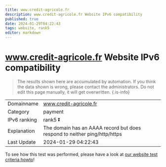 ```yaml
---
title: www.credit-agricole.fr
description: www.credit-agricole.fr Website IPv6 compatibility
published: true
date: 2024-01-29T04:22:43
tags: website, rank5
editor: markdown
---
```


# www.credit-agricole.fr Website IPv6 compatibility

> The results shown here are accumulated by automation. If you think the data shown is wrong, please contact the administrators. 
> Do not edit this page manually, it will get overwritten.
{.is-info}


|   |   |
| - | - |
| Domainname | www.credit-agricole.fr
| Category | payment |
| IPv6 ranking | rank5 :arrow_double_down: |
| Explanation | The domain has an AAAA record but does respond to neither ping/http/https |
| Last Update | 2024-01-29 04:22:43 |

To see how this test was performed, please have a look at [our website test criteria howto](/howto/testcriteria/website)!

